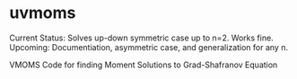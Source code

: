 # uvmoms

Current Status: Solves up-down symmetric case up to n=2. Works fine.
Upcoming: Documentiation, asymmetric case, and generalization for any n.

VMOMS Code for finding Moment Solutions to Grad-Shafranov Equation

